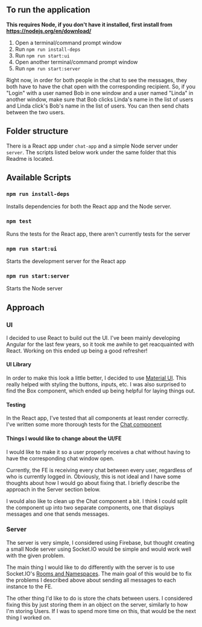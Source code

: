 ## To run the application

**This requires Node, if you don't have it installed, first install from https://nodejs.org/en/download/**

1. Open a terminal/command prompt window
2. Run `npm run install-deps`
3. Run `npm run start:ui`
4. Open another terminal/command prompt window
5. Run `npm run start:server`

Right now, in order for both people in the chat to see the messages, they both have to have the chat open with the corresponding recipient. So, if you "Login" with a user named Bob in one window and a user named "Linda" in another window, make sure that Bob clicks Linda's name in the list of users and Linda click's Bob's name in the list of users. You can then send chats between the two users.

## Folder structure

There is a React app under `chat-app` and a simple Node server under `server`. The scripts listed below work under the same folder that this Readme is located.

## Available Scripts

### `npm run install-deps`

Installs dependencies for both the React app and the Node server.

### `npm test`

Runs the tests for the React app, there aren't currently tests for the server

### `npm run start:ui`

Starts the development server for the React app

### `npm run start:server`

Starts the Node server

## Approach

### UI

I decided to use React to build out the UI. I've been mainly developing Angular for the last few years, so it took me awhile to get reacquainted with React. Working on this ended up being a good refresher!

#### UI Library

In order to make this look a little better, I decided to use [Material UI](https://material-ui.com/). This really helped with styling the buttons, inputs, etc. I was also surprised to find the Box component, which ended up being helpful for laying things out.

#### Testing

In the React app, I've tested that all components at least render correctly. I've written some more thorough tests for the [Chat component](https://github.com/tcigrand/chat/blob/master/chat-app/src/components/chat/Chat.test.js)

#### Things I would like to change about the UI/FE

I would like to make it so a user properly receives a chat without having to have the corresponding chat window open.

Currently, the FE is receiving every chat between every user, regardless of who is currently logged in. Obviously, this is not ideal and I have some thoughts about how I would go about fixing that. I briefly describe the approach in the Server section below.

I would also like to clean up the Chat component a bit. I think I could split the component up into two separate components, one that displays messages and one that sends messages.

### Server

The server is very simple, I considered using Firebase, but thought creating a small Node server using Socket.IO would be simple and would work well with the given problem.

The main thing I would like to do differently with the server is to use Socket.IO's [Rooms and Namespaces](https://socket.io/docs/rooms-and-namespaces/). The main goal of this would be to fix the problems I described above about sending all messages to each instance to the FE.

The other thing I'd like to do is store the chats between users. I considered fixing this by just storing them in an object on the server, similarly to how I'm storing Users. If I was to spend more time on this, that would be the next thing I worked on.


